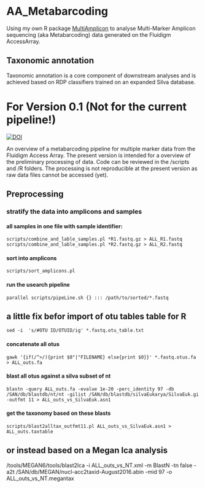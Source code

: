 # AA_Metabarcoding

Using my own R package
[MultiAmplicon](https://github.com/derele/MultiAmplicon) to analyse
Multi-Marker Amplicon sequencing (aka Metabarcoding) data generated on
the Fluidigm AccessArray.


## Taxonomic annotation

Taxonomic annotation is a core component of downstream analyses and is
achieved based on RDP classifiers trained on an expanded Silva
database. 


# For Version 0.1 (Not for the current pipeline!)
[![DOI](https://zenodo.org/badge/67146407.svg)](https://zenodo.org/badge/latestdoi/67146407)

An overview of a metabarcoding pipeline for multiple marker data from
the Fluidigm Access Array. The present version is intended for a
overview of the preliminary processing of data. Code can be reviewed
in the /scripts and /R folders. The processing is not reproducible at
the present version as raw data files cannot be accessed (yet). 

## Preprocessing

### stratify the data into amplicons and samples
#### all samples in one file with sample identifier:
```shell
scripts/combine_and_lable_samples.pl *R1.fastq.gz > ALL_R1.fastq
scripts/combine_and_lable_samples.pl *R2.fastq.gz > ALL_R2.fastq
```

#### sort into amplicons
`scripts/sort_amplicons.pl`

#### run the usearch pipeline 
`parallel scripts/pipeLine.sh {} ::: /path/to/sorted/*.fastq`

## a little fix befor import of otu tables  table for R
`sed -i  's/#OTU ID/OTUID/ig' *.fastq.otu_table.txt`

#### concatenate all otus
`gawk '{if(/^>/){print $0"|"FILENAME} else{print $0}}' *.fastq.otus.fa > ALL_outs.fa`

#### blast all otus against a silva subset of nt
`blastn -query ALL_outs.fa -evalue 1e-20 -perc_identity 97 -db /SAN/db/blastdb/nt/nt -gilist /SAN/db/blastdb/silvaEukarya/SilvaEuk.gi  -outfmt 11 > ALL_outs_vs_SilvaEuk.asn1`

#### get the taxonomy based on these blasts
`scripts/blast2alltax_outfmt11.pl ALL_outs_vs_SilvaEuk.asn1 > ALL_outs.taxtable`

## or instead based on a Megan lca analysis 
/tools/MEGAN6/tools/blast2lca  -i ALL_outs_vs_NT.xml -m BlastN -tn false -a2t /SAN/db/MEGAN/nucl-acc2taxid-August2016.abin -mid 97 -o ALL_outs_vs_NT.megantax
